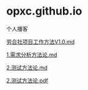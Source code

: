 # opxc.github.io
个人播客

 [劳合社项目工作方法V1.0.md](劳合社项目工作方法V1.0.md) 

 [1.需求分析方法论.md](1.需求分析方法论.md) 

 [2.测试方法论.md](2.测试方法论.md) 

 [2.测试方法论.pdf](2.测试方法论.pdf) 
